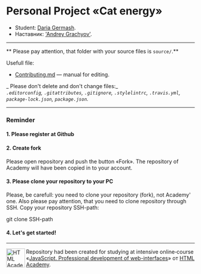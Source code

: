 # Personal Project «Cat energy»

*  Student: [Daria Germash](https://up.htmlacademy.ru/javascript/27/user/841461).
* Наставник: ['Аndrey Grachyov'](https://htmlacademy.ru/profile/id252055).

---

** Please pay attention, that folder with your source files is `source/`.**

Usefull file:

- [Contributing.md](Contributing.md) — manual for editing.

_ Please don't delete and don't change files:_<br>
_`.editorconfig`, `.gitattributes`, `.gitignore`, `.stylelintrc`, `.travis.yml`, `package-lock.json`, `package.json`._

---

### Reminder

#### 1. Please register at Github

#### 2. Create fork

Please open repository and push the button «Fork». The repository of Academy will have been copied in to your account.

#### 3. Please clone your repository to your PC

Please, be carefull: you need to clone your repository (fork), not Academy' one. Also please pay attention, that you need to clone repository through SSH. Copy your repository SSH-path:

git clone SSH-path

#### 4. Let's get started!

---

<a href="https://htmlacademy.ru/intensive/javascript"><img align="left" width="50" height="50" alt="HTML Academy" src="https://up.htmlacademy.ru/static/img/intensive/javascript/logo-for-github-2.png"></a>

Repository had been created for studying at intensive online‑course «[JavaScript. Professional development of web-interfaces](https://htmlacademy.ru/intensive/javascript)» от [HTML Academy](https://htmlacademy.ru).
